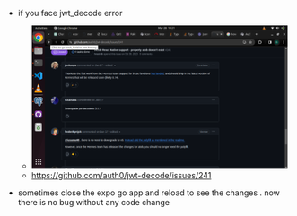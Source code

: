- if you face jwt_decode error
    - ![alt text](image.png)
    - https://github.com/auth0/jwt-decode/issues/241

- sometimes close the expo go app and reload to see the changes  . now there is no bug without any code change